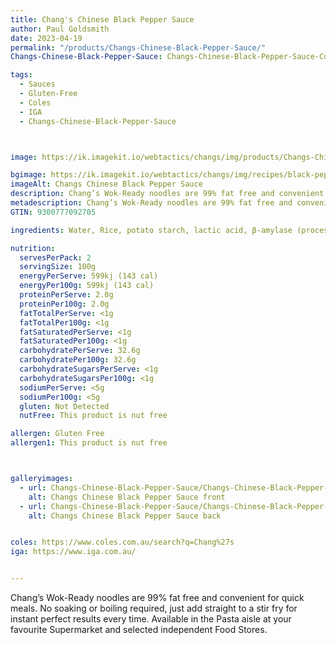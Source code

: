 ```yaml
---
title: Chang's Chinese Black Pepper Sauce
author: Paul Goldsmith
date: 2023-04-19
permalink: "/products/Changs-Chinese-Black-Pepper-Sauce/"
Changs-Chinese-Black-Pepper-Sauce: Changs-Chinese-Black-Pepper-Sauce-Collection

tags:
  - Sauces
  - Gluten-Free
  - Coles
  - IGA
  - Changs-Chinese-Black-Pepper-Sauce



image: https://ik.imagekit.io/webtactics/changs/img/products/Changs-Chinese-Black-Pepper-Sauce/Changs-Chinese-Black-Pepper-Sauce-150ml.jpg

bgimage: https://ik.imagekit.io/webtactics/changs/img/recipes/black-pepper-lamb-and-green-beans/black-pepper-lamb-and-green-beans-1600x800.jpg
imageAlt: Changs Chinese Black Pepper Sauce
description: Chang’s Wok-Ready noodles are 99% fat free and convenient for quick meals.  No soaking or boiling required, just add straight to a stir fry for instant perfect results every time.
metadescription: Chang’s Wok-Ready noodles are 99% fat free and convenient for quick meals.  No soaking or boiling required, just add straight to a stir fry for instant perfect results every time.
GTIN: 9300777092705

ingredients: Water, Rice, potato starch, lactic acid, β-amylase (processing aid)

nutrition:
  servesPerPack: 2
  servingSize: 100g
  energyPerServe: 599kj (143 cal)
  energyPer100g: 599kj (143 cal)
  proteinPerServe: 2.0g
  proteinPer100g: 2.0g
  fatTotalPerServe: <1g
  fatTotalPer100g: <1g
  fatSaturatedPerServe: <1g
  fatSaturatedPer100g: <1g
  carbohydratePerServe: 32.6g
  carbohydratePer100g: 32.6g
  carbohydrateSugarsPerServe: <1g
  carbohydrateSugarsPer100g: <1g
  sodiumPerServe: <5g
  sodiumPer100g: <5g
  gluten: Not Detected
  nutFree: This product is nut free

allergen: Gluten Free
allergen1: This product is nut free



galleryimages:
  - url: Changs-Chinese-Black-Pepper-Sauce/Changs-Chinese-Black-Pepper-Sauce-gallery-1.jpg
    alt: Changs Chinese Black Pepper Sauce front
  - url: Changs-Chinese-Black-Pepper-Sauce/Changs-Chinese-Black-Pepper-Sauce-gallery-2.jpg
    alt: Changs Chinese Black Pepper Sauce back


coles: https://www.coles.com.au/search?q=Chang%27s
iga: https://www.iga.com.au/


---
```




Chang’s Wok-Ready noodles are 99% fat free and convenient for quick meals.  No soaking or boiling required, just add straight to a stir fry for instant perfect results every time.  Available in the Pasta aisle at your favourite Supermarket and selected independent Food Stores.
